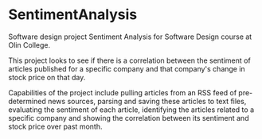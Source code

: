 SentimentAnalysis
=================

Software design project Sentiment Analysis for Software Design course at Olin College. 

This project looks to see if there is a correlation between the sentiment of articles published 
for a specific company and that company's change in stock price on that day. 

Capabilities of the project include pulling articles from an RSS feed of pre-determined news 
sources, parsing and saving these articles to text files, evaluating the sentiment of each 
article, identifying the articles related to a specific company and showing the correlation 
between its sentiment and stock price over past month. 

